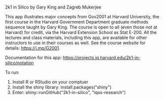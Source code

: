 2k1 in Silico
by Gary King and Zagreb Mukerjee

This app illustrates major concepts from Gov2001 at Harvard University, the first course in the Harvard Government Department graduate methods sequence taught by Gary King. The course is open to all (even those not at Harvard) for credit, via the Harvard Extension School as Stat E-200. All the lectures and class materials, including this app, are available for other instructors to use in their courses as well. See the course website for details: https://j.mp/G2001.

Documentation for this app: https://projects.iq.harvard.edu/2k1-in-silico/notation

To run: 

1. Install R or RStudio on your comptuer
2. Install the shiny library: install.packages("shiny")
3. Enter:  shiny::runGitHub("2k1-in-silico", "iqss-research")
